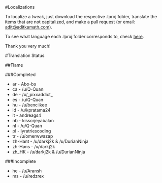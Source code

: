 #Localizations

To localize a tweak, just download the respective .lproj folder, translate the items that are not capitalized, and make a pull request (or email: adit@aditkamath.com).

To see what language each .lproj folder corresponds to, check [here](http://www.ibabbleon.com/iOS-Language-Codes-ISO-639.html).

Thank you very much!

#Translation Status

##Flame

###Completed
* ar - Abo-bs
* ca - /u/Q-Quan
* de - /u/\_pixxaddict\_
* es - /u/Q-Quan
* hu - /u/benciikee
* id - /u/kpratama24
* it - andreags4
* nb - kissorjeyabalan
* nl - /u/Q-Quan
* pl - lyratriescoding
* tr - /u/omerwwazap
* zh-Hant - /u/darkj2k & /u/DurianNinja
* zh-Hans - /u/darkj2k
* zh_HK - /u/darkj2k & /u/DurianNinja

###Incomplete
* he - /u/Aransh
* ms - /u/redzrex
